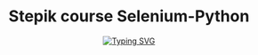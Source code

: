 <div id="header" align="center">
  <h1>Stepik course Selenium-Python</h1>
<a href="https://git.io/typing-svg"><img src="https://readme-typing-svg.demolab.com?font=Fira+Code&pause=500&color=55F700&multiline=true&width=1000&height=500&lines=Stepik+course+Selenium-Python;Number+of+solved+tasks%3A+;Number+of+commits%3A" alt="Typing SVG" /></a>
</div>
